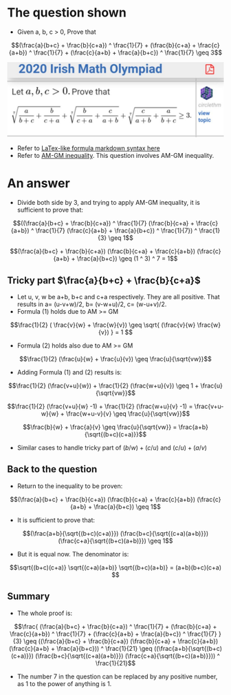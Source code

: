 # The question shown
- Given a, b, c > 0, Prove that
```math
(\frac{a}{b+c} + \frac{b}{c+a}) ^ \frac{1}{7} + (\frac{b}{c+a} + \frac{c}{a+b}) ^ \frac{1}{7} + (\frac{c}{a+b} + \frac{a}{b+c}) ^ \frac{1}{7} \geq 3
```
![Alt the question in image](olympiad_irish_math_2020.jpg)
- Refer to [LaTex-like formula markdown syntax here](https://docs.github.com/en/get-started/writing-on-github/working-with-advanced-formatting/writing-mathematical-expressions)
- Refer to [AM-GM inequality](https://en.wikipedia.org/wiki/AM%E2%80%93GM_inequality). This question involves AM-GM inequality.

# An answer
- Divide both side by 3, and trying to apply AM-GM inequality, it is sufficient to prove that:

```math
((\frac{a}{b+c} + \frac{b}{c+a}) ^ \frac{1}{7}  (\frac{b}{c+a} + \frac{c}{a+b}) ^ \frac{1}{7}  (\frac{c}{a+b} + \frac{a}{b+c}) ^ \frac{1}{7}) ^ \frac{1}{3} \geq 1
```
```math
(\frac{a}{b+c} + \frac{b}{c+a})  (\frac{b}{c+a} + \frac{c}{a+b}) (\frac{c}{a+b} + \frac{a}{b+c}) \geq (1 ^ 3) ^ 7 = 1
```

## Tricky part $`\frac{a}{b+c} + \frac{b}{c+a}`$
- Let u, v, w be a+b, b+c and c+a respectively. They are all positive. That results in a= (u-v+w)/2, b= (v-w+u)/2, c= (w-u+v)/2.
- Formula (1) holds due to AM >= GM
```math
\frac{1}{2} ( \frac{v}{w} + \frac{w}{v}) \geq \sqrt{ (\frac{v}{w} \frac{w}{v}) } = 1 
```
- Formula (2) holds also due to AM >= GM
```math
\frac{1}{2} (\frac{u}{w} + \frac{u}{v}) \geq \frac{u}{\sqrt{vw}}
```
- Adding Formula (1) and (2) results is:

```math
\frac{1}{2} (\frac{v+u}{w}) + \frac{1}{2} (\frac{w+u}{v}) \geq 1 + \frac{u}{\sqrt{vw}}
```
```math
\frac{1}{2} (\frac{v+u}{w} -1) + \frac{1}{2} (\frac{w+u}{v} -1) = \frac{v+u-w}{w} + \frac{w+u-v}{v} \geq \frac{u}{\sqrt{vw}}
```
```math
\frac{b}{w} + \frac{a}{v} \geq \frac{u}{\sqrt{vw}} = \frac{a+b}{\sqrt{(b+c)(c+a)}}
```
- Similar cases to handle tricky part of $`(b/w) + (c/u)`$ and $`(c/u) + (a/v)`$

## Back to the question
- Return to the inequality to be proven:
```math
(\frac{a}{b+c} + \frac{b}{c+a})  (\frac{b}{c+a} + \frac{c}{a+b}) (\frac{c}{a+b} + \frac{a}{b+c}) \geq 1
```
- It is sufficient to prove that:
```math
(\frac{a+b}{\sqrt{(b+c)(c+a)}})  (\frac{b+c}{\sqrt{(c+a)(a+b)}})  (\frac{c+a}{\sqrt{(b+c)(a+b)}}) \geq 1
```

- But it is equal now. The denominator is:
```math
\sqrt{(b+c)(c+a)} \sqrt{(c+a)(a+b)} \sqrt{(b+c)(a+b)} = (a+b)(b+c)(c+a) 
```

## Summary
- The whole proof is:
```math
\frac{ (\frac{a}{b+c} + \frac{b}{c+a}) ^ \frac{1}{7} + (\frac{b}{c+a} + \frac{c}{a+b}) ^ \frac{1}{7} + (\frac{c}{a+b} + \frac{a}{b+c}) ^ \frac{1}{7} }{3}
\geq ((\frac{a}{b+c} + \frac{b}{c+a}) (\frac{b}{c+a} + \frac{c}{a+b}) (\frac{c}{a+b} + \frac{a}{b+c})) ^ \frac{1}{21}
\geq ((\frac{a+b}{\sqrt{(b+c)(c+a)}})  (\frac{b+c}{\sqrt{(c+a)(a+b)}}) (\frac{c+a}{\sqrt{(b+c)(a+b)}})) ^ \frac{1}{21}
```

- The number 7 in the question can be replaced by any positive number, as 1 to the power of anything is 1.
